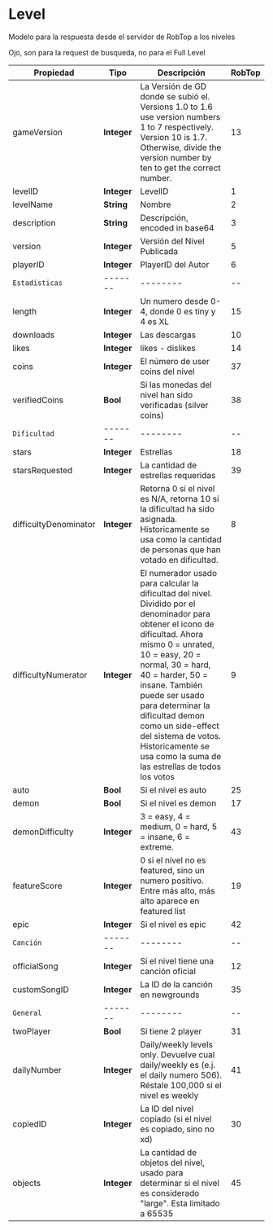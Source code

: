 # Level

Modelo para la respuesta desde el servidor de RobTop a los niveles

Ojo, son para la request de busqueda, no para el Full Level

| Propiedad | Tipo | Descripción | RobTop |
| ---------- | ---- | ----------- | -- |
| gameVersion | **Integer** | La Versión de GD donde se subió el. Versions 1.0 to 1.6 use version numbers 1 to 7 respectively. Version 10 is 1.7. Otherwise, divide the version number by ten to get the correct number. | 13 |
| levelID | **Integer** | LevelID | 1  |
| levelName | **String**| Nombre | 2  |
| description | **String** | Descripción, encoded in base64 | 3  |
| version | **Integer** | Versión del Nivel Publicada | 5  |
| playerID  | **Integer** | PlayerID del Autor | 6  |
| `Estadísticas` | ------- | -------- | -- |
| length | **Integer** | Un numero desde 0-4, donde 0 es tiny y 4 es XL | 15 |
| downloads | **Integer** | Las descargas | 10 |
| likes  | **Integer** | likes - dislikes | 14 |
| coins  | **Integer** | El número de user coins del nivel | 37 |
| verifiedCoins| **Bool** | Si las monedas del nivel han sido verificadas (silver coins) | 38 |
| `Dificultad` | ------- | -------- | -- |
| stars  | **Integer** | Estrellas| 18 |
| starsRequested  | **Integer** | La cantidad de estrellas requeridas | 39 |
| difficultyDenominator | **Integer** | Retorna 0 si el nivel es N/A, retorna 10 si la dificultad ha sido asignada. Historicamente se usa como la cantidad de personas que han votado en dificultad. | 8 |
| difficultyNumerator| **Integer** | El numerador usado para calcular la dificultad del nivel. Dividido por el denominador para obtener el icono de dificultad. Ahora mismo 0 = unrated, 10 = easy, 20 = normal, 30 = hard, 40 = harder, 50 = insane. También puede ser usado para determinar la dificultad demon como un side-effect del sistema de votos. Historicamente se usa como la suma de las estrellas de todos los votos | 9 |
| auto | **Bool** | Si el nivel es auto | 25 |
| demon | **Bool** | Si el nivel es demon | 17 |
| demonDifficulty| **Integer** | 3 = easy, 4 = medium, 0 = hard, 5 = insane, 6 = extreme.| 43 |
| featureScore | **Integer** | 0 si el nivel no es featured, sino un numero positivo. Entre más alto, más alto aparece en featured list | 19 |
| epic | **Integer** | Si el nivel es epic | 42 |
| `Canción` | ------- | -------- | -- |
| officialSong | **Integer** | Si el nivel tiene una canción oficial | 12 |
| customSongID | **Integer** | La ID de la canción en newgrounds | 35 |
| `General` | ------- | -------- | -- |
| twoPlayer | **Bool** | Si tiene 2 player | 31 |
| dailyNumber  | **Integer** | Daily/weekly levels only. Devuelve cual daily/weekly es (e.j. el daily numero 506). Réstale 100,000 si el nivel es weekly | 41 |
| copiedID  | **Integer** | La ID del nivel copiado (si el nivel es copiado, sino no xd)| 30 |
| objects| **Integer** | La cantidad de objetos del nivel, usado para determinar si el nivel es considerado "large". Esta limitado a 65535 | 45 |